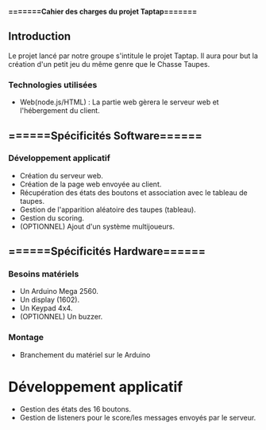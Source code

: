 **=======Cahier des charges du projet Taptap=======**

## Introduction

Le projet lancé par notre groupe s'intitule le projet Taptap.
Il aura pour but la création d'un petit jeu du même genre que le Chasse Taupes.

### Technologies utilisées


- Web(node.js/HTML) : La partie web gèrera le serveur web et l'hébergement du client.



## ======Spécificités Software======


### Développement applicatif

- Création du serveur web.
- Création de la page web envoyée au client.
- Récupération des états des boutons et association avec le tableau de taupes.
- Gestion de l'apparition aléatoire des taupes (tableau).
- Gestion du scoring.
- (OPTIONNEL) Ajout d'un système multijoueurs.

## ======Spécificités Hardware======

### Besoins matériels

- Un Arduino Mega 2560.
- Un display (1602).
- Un Keypad 4x4.
- (OPTIONNEL) Un buzzer.


### Montage

- Branchement du matériel sur le Arduino

# Développement applicatif

- Gestion des états des 16 boutons.
- Gestion de listeners pour le score/les messages envoyés par le serveur.

